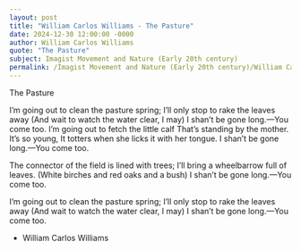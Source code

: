 ```yaml
---
layout: post
title: "William Carlos Williams - The Pasture"
date: 2024-12-30 12:00:00 -0000
author: William Carlos Williams
quote: "The Pasture"
subject: Imagist Movement and Nature (Early 20th century)
permalink: /Imagist Movement and Nature (Early 20th century)/William Carlos Williams/William Carlos Williams - The Pasture
---
```


The Pasture

I’m going out to clean the pasture spring;
I’ll only stop to rake the leaves away
(And wait to watch the water clear, I may)
I shan’t be gone long.—You come too.
I’m going out to fetch the little calf
That’s standing by the mother. It’s so young,
It totters when she licks it with her tongue.
I shan’t be gone long.—You come too.

The connector of the field is lined with trees;
I’ll bring a wheelbarrow full of leaves.
(White birches and red oaks and a bush)
I shan’t be gone long.—You come too.

I’m going out to clean the pasture spring;
I’ll only stop to rake the leaves away
(And wait to watch the water clear, I may)
I shan’t be gone long.—You come too.

- William Carlos Williams
